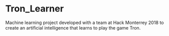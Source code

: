 # Tron_Learner
Machine learning project developed with a team at Hack Monterrey 2018 to create an artificial intelligence that learns to play the game Tron.
